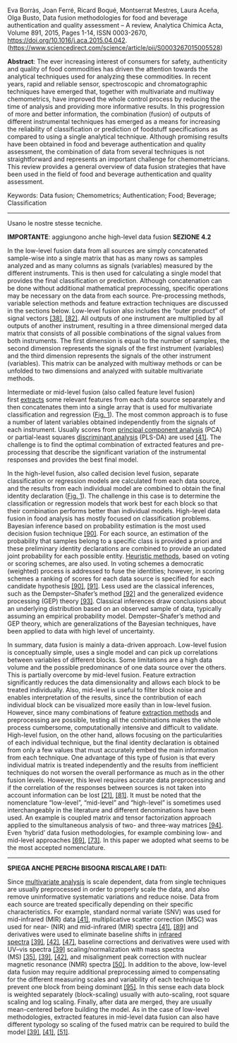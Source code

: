
Eva Borràs, Joan Ferré, Ricard Boqué, Montserrat Mestres, Laura Aceña, Olga Busto,
Data fusion methodologies for food and beverage authentication and quality assessment – A review,
Analytica Chimica Acta,
Volume 891,
2015,
Pages 1-14,
ISSN 0003-2670,
https://doi.org/10.1016/j.aca.2015.04.042.
(https://www.sciencedirect.com/science/article/pii/S0003267015005528)

**Abstract**: The ever increasing interest of consumers for safety, authenticity and quality of food commodities has driven the attention towards the analytical techniques used for analyzing these commodities. In recent years, rapid and reliable sensor, spectroscopic and chromatographic techniques have emerged that, together with multivariate and multiway chemometrics, have improved the whole control process by reducing the time of analysis and providing more informative results. In this progression of more and better information, the combination (fusion) of outputs of different instrumental techniques has emerged as a means for increasing the reliability of classification or prediction of foodstuff specifications as compared to using a single analytical technique. Although promising results have been obtained in food and beverage authentication and quality assessment, the combination of data from several techniques is not straightforward and represents an important challenge for chemometricians. This review provides a general overview of data fusion strategies that have been used in the field of food and beverage authentication and quality assessment.

Keywords: Data fusion; Chemometrics; Authentication; Food; Beverage; Classification

---

Usano le nostre stesse tecniche.

**IMPORTANTE**: aggiungono anche high-level data fusion
**SEZIONE 4.2**

In the low-level fusion data from all sources are simply concatenated sample-wise into a single matrix that has as many rows as samples analyzed and as many columns as signals (variables) measured by the different instruments. This is then used for calculating a single model that provides the final classification or prediction. Although concatenation can be done without additional mathematical preprocessing, specific operations may be necessary on the data from each source. Pre-processing methods, variable selection methods and feature extraction techniques are discussed in the sections below. Low-level fusion also includes the “outer product” of signal vectors [[38]](https://www.sciencedirect.com/science/article/pii/S0003267015005528#bib0190), [[82]](https://www.sciencedirect.com/science/article/pii/S0003267015005528#bib0410). All outputs of one instrument are multiplied by all outputs of another instrument, resulting in a three dimensional merged data matrix that consists of all possible combinations of the signal values from both instruments. The first dimension is equal to the number of samples, the second dimension represents the signals of the first instrument (variables) and the third dimension represents the signals of the other instrument (variables). This matrix can be analyzed with multiway methods or can be unfolded to two dimensions and analyzed with suitable multivariate methods.

Intermediate or mid-level fusion (also called feature level fusion) first [extracts](https://www.sciencedirect.com/topics/biochemistry-genetics-and-molecular-biology/extract "Learn more about extracts from ScienceDirect's AI-generated Topic Pages") some relevant features from each data source separately and then concatenates them into a single array that is used for multivariate classification and regression ([Fig. 1](https://www.sciencedirect.com/science/article/pii/S0003267015005528#fig0005)). The most common approach is to fuse a number of latent variables obtained independently from the signals of each instrument. Usually scores from [principal component analysis](https://www.sciencedirect.com/topics/biochemistry-genetics-and-molecular-biology/principal-component-analysis "Learn more about principal component analysis from ScienceDirect's AI-generated Topic Pages") (PCA) or partial-least squares [discriminant analysis](https://www.sciencedirect.com/topics/earth-and-planetary-sciences/discriminant-analysis "Learn more about discriminant analysis from ScienceDirect's AI-generated Topic Pages") (PLS-DA) are used [[41]](https://www.sciencedirect.com/science/article/pii/S0003267015005528#bib0205). The challenge is to find the optimal combination of extracted features and pre-processing that describe the significant variation of the instrumental responses and provides the best final model.

In the high-level fusion, also called decision level fusion, separate classification or regression models are calculated from each data source, and the results from each individual model are combined to obtain the final identity declaration ([Fig. 1](https://www.sciencedirect.com/science/article/pii/S0003267015005528#fig0005)). The challenge in this case is to determine the classification or regression models that work best for each block so that their combination performs better than individual models. High-level data fusion in food analysis has mostly focused on classification problems. Bayesian inference based on probability estimation is the most used decision fusion technique [[90]](https://www.sciencedirect.com/science/article/pii/S0003267015005528#bib0450). For each source, an estimation of the probability that samples belong to a specific class is provided a priori and these preliminary identity declarations are combined to provide an updated joint probability for each possible entity. [Heuristic methods](https://www.sciencedirect.com/topics/earth-and-planetary-sciences/heuristic-method "Learn more about Heuristic methods from ScienceDirect's AI-generated Topic Pages"), based on voting or scoring schemes, are also used. In voting schemes a democratic (weighted) process is addressed to fuse the identities; however, in scoring schemes a ranking of scores for each data source is specified for each candidate hypothesis [[90]](https://www.sciencedirect.com/science/article/pii/S0003267015005528#bib0450), [[91]](https://www.sciencedirect.com/science/article/pii/S0003267015005528#bib0455). Less used are the classical inferences, such as the Dempster–Shafer’s method [[92]](https://www.sciencedirect.com/science/article/pii/S0003267015005528#bib0460) and the generalized evidence processing (GEP) theory [[93]](https://www.sciencedirect.com/science/article/pii/S0003267015005528#bib0465). Classical inferences draw conclusions about an underlying distribution based on an observed sample of data, typically assuming an empirical probability model. Dempster–Shafer’s method and GEP theory, which are generalizations of the Bayesian techniques, have been applied to data with high level of uncertainty.

In summary, data fusion is mainly a data-driven approach. Low-level fusion is conceptually simple, uses a single model and can pick up correlations between variables of different blocks. Some limitations are a high data volume and the possible predominance of one data source over the others. This is partially overcome by mid-level fusion. Feature extraction significantly reduces the data dimensionality and allows each block to be treated individually. Also, mid-level is useful to filter block noise and enables interpretation of the results, since the contribution of each individual block can be visualized more easily than in low-level fusion. However, since many combinations of feature [extraction methods](https://www.sciencedirect.com/topics/chemistry/isolation-method "Learn more about extraction methods from ScienceDirect's AI-generated Topic Pages") and preprocessing are possible, testing all the combinations makes the whole process cumbersome, computationally intensive and difficult to validate. High-level fusion, on the other hand, allows focusing on the particularities of each individual technique, but the final identity declaration is obtained from only a few values that must accurately embed the main information from each technique. One advantage of this type of fusion is that every individual matrix is treated independently and the results from inefficient techniques do not worsen the overall performance as much as in the other fusion levels. However, this level requires accurate data preprocessing and if the correlation of the responses between sources is not taken into account information can be lost [[21]](https://www.sciencedirect.com/science/article/pii/S0003267015005528#bib0105), [[81]](https://www.sciencedirect.com/science/article/pii/S0003267015005528#bib0405). It must be noted that the nomenclature “low-level”, “mid-level” and “high-level” is sometimes used interchangeably in the literature and different denominations have been used. An example is coupled matrix and tensor factorization approach applied to the simultaneous analysis of two- and three-way matrices [[94]](https://www.sciencedirect.com/science/article/pii/S0003267015005528#bib0470). Even ‘hybrid’ data fusion methodologies, for example combining low- and mid-level approaches [[69]](https://www.sciencedirect.com/science/article/pii/S0003267015005528#bib0345), [[73]](https://www.sciencedirect.com/science/article/pii/S0003267015005528#bib0365). In this paper we adopted what seems to be the most accepted nomenclature.



----


**SPIEGA ANCHE PERCHé BISOGNA RISCALARE I DATI:**

Since [multivariate analysis](https://www.sciencedirect.com/topics/biochemistry-genetics-and-molecular-biology/multivariate-analysis "Learn more about multivariate analysis from ScienceDirect's AI-generated Topic Pages") is scale dependent, data from single techniques are usually preprocessed in order to properly scale the data, and also remove uninformative systematic variations and reduce noise. Data from each source are treated specifically depending on their specific characteristics. For example, standard normal variate (SNV) was used for mid-infrared (MIR) data [[41]](https://www.sciencedirect.com/science/article/pii/S0003267015005528#bib0205), multiplicative scatter correction (MSC) was used for near- (NIR) and mid-infrared (MIR) spectra [[41]](https://www.sciencedirect.com/science/article/pii/S0003267015005528#bib0205), [[89]](https://www.sciencedirect.com/science/article/pii/S0003267015005528#bib0445) and derivatives were used to eliminate baseline shifts in [infrared spectra](https://www.sciencedirect.com/topics/earth-and-planetary-sciences/infrared-spectra "Learn more about infrared spectra from ScienceDirect's AI-generated Topic Pages") [[39]](https://www.sciencedirect.com/science/article/pii/S0003267015005528#bib0195), [[42]](https://www.sciencedirect.com/science/article/pii/S0003267015005528#bib0210), [[47]](https://www.sciencedirect.com/science/article/pii/S0003267015005528#bib0235), baseline corrections and derivatives were used with UV–vis spectra [[39]](https://www.sciencedirect.com/science/article/pii/S0003267015005528#bib0195) scaling/normalization with mass spectra (MS) [[35]](https://www.sciencedirect.com/science/article/pii/S0003267015005528#bib0175), [[39]](https://www.sciencedirect.com/science/article/pii/S0003267015005528#bib0195), [[42]](https://www.sciencedirect.com/science/article/pii/S0003267015005528#bib0210), and misalignment peak correction with nuclear magnetic resonance (NMR) spectra [[50]](https://www.sciencedirect.com/science/article/pii/S0003267015005528#bib0250). In addition to the above, low-level data fusion may require additional preprocessing aimed to compensating for the different measuring scales and variability of each technique to prevent one block from being dominant [[95]](https://www.sciencedirect.com/science/article/pii/S0003267015005528#bib0475). In this sense each data block is weighted separately (block-scaling) usually with auto-scaling, root square scaling and log scaling. Finally, after data are merged, they are usually mean-centered before building the model. As in the case of low-level methodologies, extracted features in mid-level data fusion can also have different typology so scaling of the fused matrix can be required to build the model [[39]](https://www.sciencedirect.com/science/article/pii/S0003267015005528#bib0195), [[41]](https://www.sciencedirect.com/science/article/pii/S0003267015005528#bib0205), [[51]](https://www.sciencedirect.com/science/article/pii/S0003267015005528#bib0255).